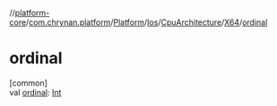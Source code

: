 //[platform-core](../../../../../../index.md)/[com.chrynan.platform](../../../../index.md)/[Platform](../../../index.md)/[Ios](../../index.md)/[CpuArchitecture](../index.md)/[X64](index.md)/[ordinal](ordinal.md)

# ordinal

[common]\
val [ordinal](ordinal.md): [Int](https://kotlinlang.org/api/latest/jvm/stdlib/kotlin/-int/index.html)
